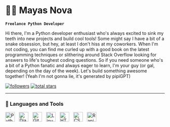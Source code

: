 # 🏄‍♂️ Mayas Nova

**`Freelance Python Developer`**

Hi there, I'm a Python developer enthusiast who's always excited to sink my teeth into new projects and build cool tools! Some might say I have a bit of a snake obsession, but hey, at least I don't hiss at my coworkers. When I'm not coding, you can find me curled up with a good book on the latest programming techniques or slithering around Stack Overflow looking for answers to life's toughest coding questions. So if you need someone who's a bit of a Python fanatic and always eager to learn, I'm your guy (or gal, depending on the day of the week). Let's build something awesome together! (Yeah I'm not gonna lie, it's generated by pipiGPT)

   <p align="left">
      <a href="https://github.com/MayasMess?tab=followers">
         <img alt="followers" title="Follow me on Github" src="https://custom-icon-badges.demolab.com/github/followers/MayasMess?color=236ad3&labelColor=1155ba&style=for-the-badge&logo=person-add&label=Follow&logoColor=white"/></a>
      <a href="https://github.com/MayasMess?tab=repositories&sort=stargazers">
         <img alt="total stars" title="Total stars on GitHub" src="https://custom-icon-badges.demolab.com/github/stars/MayasMess?color=55960c&style=for-the-badge&labelColor=488207&logo=star"/></a>
   </p>

---

### 🧰 Languages and Tools

<img align="left" alt="Python" width="30px" style="padding-right:10px;" src="https://cdn.jsdelivr.net/gh/devicons/devicon/icons/python/python-original.svg" />
<img align="left" alt="Django" width="30px" style="padding-right:10px;" src="https://rapidsaas.fr/static/media/logo_django.svg" />
<img align="left" alt="Git" width="30px" style="padding-right:10px;" src="https://cdn.jsdelivr.net/gh/devicons/devicon/icons/git/git-original.svg" />
<img align="left" alt="Linux" width="30px" style="padding-right:10px;" src="https://cdn.jsdelivr.net/gh/devicons/devicon/icons/linux/linux-original.svg" />
<img align="left" alt="HTML" width="30px" style="padding-right:10px;" src="https://cdn.jsdelivr.net/gh/devicons/devicon/icons/html5/html5-plain.svg" />
<img align="left" alt="CSS" width="30px" style="padding-right:10px;" src="https://cdn.jsdelivr.net/gh/devicons/devicon/icons/css3/css3-plain.svg" />
<img align="left" alt="RapidSaaS" width="30px" style="padding-right:10px;" src="https://rapidsaas.fr/static/media/rapidsaas_logo.png" />
<br />

